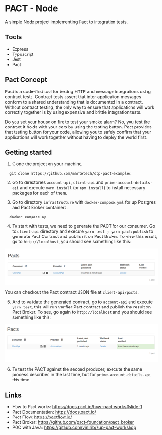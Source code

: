 # PACT - Node

A simple Node project implementing Pact to integration tests.

## Tools

- Express
- Typescript
- Jest
- Pact

## Pact Concept

Pact is a code-first tool for testing HTTP and message integrations using contract tests. Contract tests assert that inter-application messages conform to a shared understanding that is documented in a contract. Without contract testing, the only way to ensure that applications will work correctly together is by using expensive and brittle integration tests.

Do you set your house on fire to test your smoke alarm? No, you test the contract it holds with your ears by using the testing button. Pact provides that testing button for your code, allowing you to safely confirm that your applications will work together without having to deploy the world first.

## Getting started

1. Clone the project on your machine.

```shell
  git clone https://github.com/martetech/dtp-pact-examples
```

2. Go to directories `account-api`, `client-api` and `prime-account-details-api` and execute `yarn install` (or `npm install`) to install necessary packages for each of them.

3. Go to directory `infrastructure` with `docker-compose.yml` for up Postgres and Pact Broker containers.

```shell
  docker-compose up
```

4. To start with tests, we need to generate the PACT for our consumer.
Go to `client-api` directory and execute `yarn test ; yarn pact:publish` to generate Pact Contract and publish it on Pact Broker. To view this result, go to `http://localhost`, you should see something like this:

<img src="../../../imgs/new-pact-contract.png" alt="new pact contract"/>

You can checkout the Pact contract JSON file at `client-api/pacts`.

5. And to validate the generated contract, go to `account-api` and execute `yarn test`, this will run verifier Pact contract and publish the result on Pact Broker. To see, go again to `http://localhost` and you should see something like this:

<img src="../../../imgs/validated-pact-contract.png" alt="new pact contract"/>

6. To test the PACT against the second producer, execute the same process described in the last time, but for `prime-account-details-api` this time.

## Links

- How to Pact works: https://docs.pact.io/how-pact-works#slide-1
- Pact Documentation: https://docs.pact.io/
- Pact Flow: https://pactflow.io/
- Pact Broker: https://github.com/pact-foundation/pact_broker
- POC with Java: https://github.com/vinirib/zup-pact-workshop
